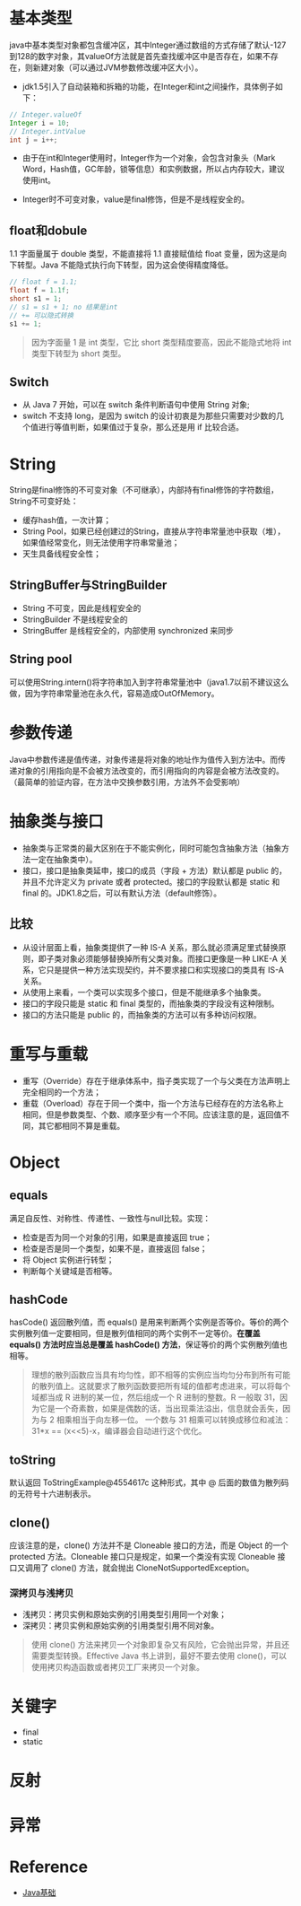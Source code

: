 # 基本类型
java中基本类型对象都包含缓冲区，其中Integer通过数组的方式存储了默认-127到128的数字对象，其valueOf方法就是首先查找缓冲区中是否存在，如果不存在，则新建对象（可以通过JVM参数修改缓冲区大小）。
- jdk1.5引入了自动装箱和拆箱的功能，在Integer和int之间操作，具体例子如下：
```java
// Integer.valueOf
Integer i = 10;
// Integer.intValue
int j = i++;
```

- 由于在int和Integer使用时，Integer作为一个对象，会包含对象头（Mark Word，Hash值，GC年龄，锁等信息）和实例数据，所以占内存较大，建议使用int。

- Integer时不可变对象，value是final修饰，但是不是线程安全的。

## float和dobule
1.1 字面量属于 double 类型，不能直接将 1.1 直接赋值给 float 变量，因为这是向下转型。Java 不能隐式执行向下转型，因为这会使得精度降低。
```java
// float f = 1.1;
float f = 1.1f;
short s1 = 1;
// s1 = s1 + 1; no 结果是int
// += 可以隐式转换
s1 += 1;
```

> 因为字面量 1 是 int 类型，它比 short 类型精度要高，因此不能隐式地将 int 类型下转型为 short 类型。

## Switch
- 从 Java 7 开始，可以在 switch 条件判断语句中使用 String 对象;
- switch 不支持 long，是因为 switch 的设计初衷是为那些只需要对少数的几个值进行等值判断，如果值过于复杂，那么还是用 if 比较合适。

# String
String是final修饰的不可变对象（不可继承），内部持有final修饰的字符数组，String不可变好处：
- 缓存hash值，一次计算；
- String Pool，如果已经创建过的String，直接从字符串常量池中获取（堆），如果值经常变化，则无法使用字符串常量池；
- 天生具备线程安全性；

## StringBuffer与StringBuilder
- String 不可变，因此是线程安全的
- StringBuilder 不是线程安全的
- StringBuffer 是线程安全的，内部使用 synchronized 来同步

## String pool
可以使用String.intern()将字符串加入到字符串常量池中（java1.7以前不建议这么做，因为字符串常量池在永久代，容易造成OutOfMemory。

# 参数传递
Java中参数传递是值传递，对象传递是将对象的地址作为值传入到方法中。而传递对象的引用指向是不会被方法改变的，而引用指向的内容是会被方法改变的。（最简单的验证内容，在方法中交换参数引用，方法外不会受影响）

# 抽象类与接口
- 抽象类与正常类的最大区别在于不能实例化，同时可能包含抽象方法（抽象方法一定在抽象类中）。
- 接口，接口是抽象类延申，接口的成员（字段 + 方法）默认都是 public 的，并且不允许定义为 private 或者 protected。接口的字段默认都是 static 和 final 的。JDK1.8之后，可以有默认方法（default修饰）。

## 比较
- 从设计层面上看，抽象类提供了一种 IS-A 关系，那么就必须满足里式替换原则，即子类对象必须能够替换掉所有父类对象。而接口更像是一种 LIKE-A 关系，它只是提供一种方法实现契约，并不要求接口和实现接口的类具有 IS-A 关系。
- 从使用上来看，一个类可以实现多个接口，但是不能继承多个抽象类。
- 接口的字段只能是 static 和 final 类型的，而抽象类的字段没有这种限制。
- 接口的方法只能是 public 的，而抽象类的方法可以有多种访问权限。

# 重写与重载
- 重写（Override）存在于继承体系中，指子类实现了一个与父类在方法声明上完全相同的一个方法；
- 重载（Overload）存在于同一个类中，指一个方法与已经存在的方法名称上相同，但是参数类型、个数、顺序至少有一个不同。应该注意的是，返回值不同，其它都相同不算是重载。

# Object
## equals
满足自反性、对称性、传递性、一致性与null比较。实现：
- 检查是否为同一个对象的引用，如果是直接返回 true；
- 检查是否是同一个类型，如果不是，直接返回 false；
- 将 Object 实例进行转型；
- 判断每个关键域是否相等。
## hashCode
hasCode() 返回散列值，而 equals() 是用来判断两个实例是否等价。等价的两个实例散列值一定要相同，但是散列值相同的两个实例不一定等价。**在覆盖 equals() 方法时应当总是覆盖 hashCode() 方法**，保证等价的两个实例散列值也相等。

> 理想的散列函数应当具有均匀性，即不相等的实例应当均匀分布到所有可能的散列值上。这就要求了散列函数要把所有域的值都考虑进来，可以将每个域都当成 R 进制的某一位，然后组成一个 R 进制的整数。R 一般取 31，因为它是一个奇素数，如果是偶数的话，当出现乘法溢出，信息就会丢失，因为与 2 相乘相当于向左移一位。
> 一个数与 31 相乘可以转换成移位和减法：31*x == (x<<5)-x，编译器会自动进行这个优化。

## toString
默认返回 ToStringExample@4554617c 这种形式，其中 @ 后面的数值为散列码的无符号十六进制表示。

## clone()
应该注意的是，clone() 方法并不是 Cloneable 接口的方法，而是 Object 的一个 protected 方法。Cloneable 接口只是规定，如果一个类没有实现 Cloneable 接口又调用了 clone() 方法，就会抛出 CloneNotSupportedException。

### 深拷贝与浅拷贝
- 浅拷贝：拷贝实例和原始实例的引用类型引用同一个对象；
- 深拷贝：拷贝实例和原始实例的引用类型引用不同对象。

> 使用 clone() 方法来拷贝一个对象即复杂又有风险，它会抛出异常，并且还需要类型转换。Effective Java 书上讲到，最好不要去使用 clone()，可以使用拷贝构造函数或者拷贝工厂来拷贝一个对象。

# 关键字
- final
- static


# 反射

# 异常


# Reference
- [Java基础](https://github.com/CyC2018/Interview-Notebook/blob/master/notes/Java%20%E5%9F%BA%E7%A1%80.md#clone)







